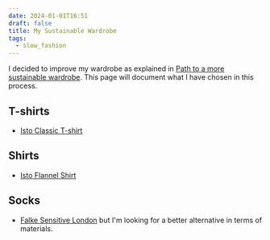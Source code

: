 ```yaml
---
date: 2024-01-01T16:51
draft: false
title: My Sustainable Wardrobe
tags:
  - slow_fashion
---
```

I decided to improve my wardrobe as explained in [Path to a more sustainable wardrobe](path_to_a_more_sustainable_wardrobe.md). This page will document what I have chosen in this process.

## T-shirts

- [Isto Classic T-shirt](isto.md)

## Shirts

- [Isto Flannel Shirt](isto.md)

## Socks

- [Falke Sensitive London](falke.md) but I'm looking for a better alternative in terms of materials.